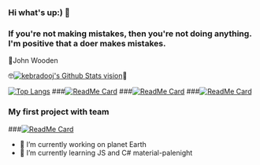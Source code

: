 ### Hi what's up:) 👋
<!--
**kebradooj/kebradooj** is a ✨ _special_ ✨ repository because its `README.md` (this file) appears on your GitHub profile. -->
### If you're not making mistakes, then you're not doing anything. I'm positive that a doer makes mistakes.
💬John Wooden

🤓[<img alt="kebradooj's Github Stats vision" src="https://github-readme-stats.vercel.app/api?username=kebradooj&theme=gradient&show_icons=true&hide_border=true">](https://github.com/kebradooj)🍓

[![Top Langs](https://github-readme-stats.vercel.app/api/top-langs/?username=kebradooj&layout=compact&hide_border=true)](https://github.com/kebradooj)
###[![ReadMe Card](https://github-readme-stats.vercel.app/api/pin/?username=kebradooj&repo=re2-remake-costumes-changer&hide_border=true)](https://github.com/kebradooj/re2-remake-costumes-changer)
###[![ReadMe Card](https://github-readme-stats.vercel.app/api/pin/?username=kebradooj&repo=Judith-sand-conference&hide_border=true)](https://github.com/kebradooj/Judith-sand-conference)
###[![ReadMe Card](https://github-readme-stats.vercel.app/api/pin/?username=kebradooj&repo=My-first-portfolio-project&hide_border=true)](https://github.com/kebradooj/https://github.com/kebradooj/My-first-portfolio-project)
### My first project with team 
###[![ReadMe Card](https://github-readme-stats.vercel.app/api/pin/?username=kebradooj&theme=shades-of-purple&repo=Poputka.kg&hide_border=true)](https://github.com/kebradooj/Poputka.kg)
- 🔭 I’m currently working on planet Earth
- 🌱 I’m currently learning JS and C#
material-palenight
